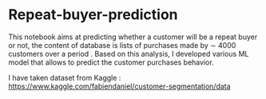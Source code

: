 # Repeat-buyer-prediction
This notebook aims at predicting whether a customer will be a repeat buyer or not, 
the content of database is lists of purchases made by  ∼ 4000 customers over a period .
Based on this analysis, I developed various ML model that allows to predict the customer purchases behavior.

I have taken dataset from Kaggle :
https://www.kaggle.com/fabiendaniel/customer-segmentation/data


